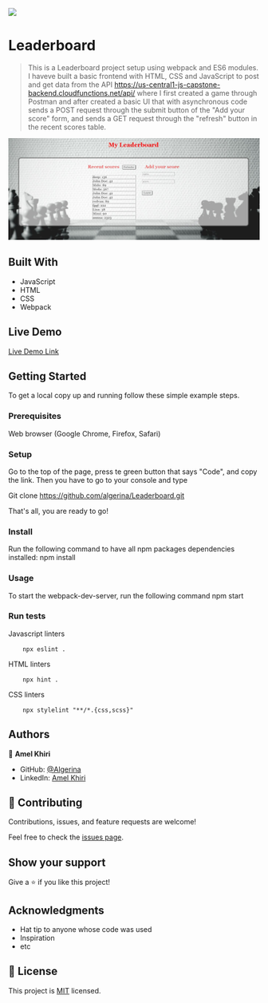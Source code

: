 ![](https://img.shields.io/badge/Microverse-blueviolet)

# Leaderboard

> This is a Leaderboard  project setup using webpack and ES6 modules. I haveve built a basic frontend with HTML, CSS and JavaScript to post and get data from the API https://us-central1-js-capstone-backend.cloudfunctions.net/api/ where I first created a game through Postman and after created a basic UI that with asynchronous code sends a POST request through the submit button of the "Add your score" form, and sends a GET request through the "refresh" button in the recent scores table.


![screenshot](./screen2.JPG)


## Built With

- JavaScript
- HTML
- CSS
- Webpack

## Live Demo

[Live Demo Link](https://algerina.github.io/Leaderboard/dist/)


## Getting Started

To get a local copy up and running follow these simple example steps.

### Prerequisites
Web browser (Google Chrome, Firefox, Safari)

### Setup
Go to the top of the page, press te green button that says "Code", and copy the link. Then you have to go to your console and type

Git clone https://github.com/algerina/Leaderboard.git

That's all, you are ready to go!

### Install
Run the following command to have all npm packages dependencies installed:
npm install

### Usage
To start the webpack-dev-server, run the following command
npm start

### Run tests

Javascript linters

```
    npx eslint .
```

HTML linters

```
    npx hint .

```

CSS linters

```
    npx stylelint "**/*.{css,scss}"
```

## Authors

👤 **Amel Khiri**

- GitHub: [@Algerina](https://github.com/Algerina)
- LinkedIn: [Amel Khiri](https://linkedin.com/in/amel-khiri)


## 🤝 Contributing

Contributions, issues, and feature requests are welcome!

Feel free to check the [issues page](https://github.com/algerina/Leaderboard/issues).

## Show your support

Give a ⭐️ if you like this project!

## Acknowledgments

- Hat tip to anyone whose code was used
- Inspiration
- etc

## 📝 License

This project is [MIT](./MIT.md) licensed.
